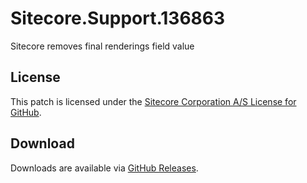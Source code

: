 # Sitecore.Support.136863
Sitecore removes final renderings field value

## License  
This patch is licensed under the [Sitecore Corporation A/S License for GitHub](https://github.com/sitecoresupport/Sitecore.Support.136863/blob/master/LICENSE).  

## Download  
Downloads are available via [GitHub Releases](https://github.com/sitecoresupport/Sitecore.Support.136863/releases).  
